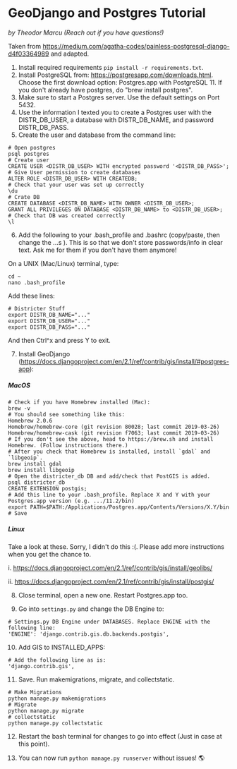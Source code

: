 # GeoDjango and Postgres Tutorial
_by Theodor Marcu (Reach out if you have questions!)_

Taken from https://medium.com/agatha-codes/painless-postgresql-django-d4f03364989 and adapted.

1. Install required requirements `pip install -r requirements.txt`.
2. Install PostgreSQL from: https://postgresapp.com/downloads.html. Choose the first download option: Postgres.app with PostgreSQL 11. If you don't already have postgres, do "brew install postgres".
3. Make sure to start a Postgres server. Use the default settings on Port 5432.
4. Use the information I texted you to create a Postgres user with the DISTR_DB_USER, a database with DISTR_DB_NAME, and password DISTR_DB_PASS.
5. Create the user and database from the command line:
```
# Open postgres
psql postgres
# Create user
CREATE USER <DISTR_DB_USER> WITH encrypted password '<DISTR_DB_PASS>';
# Give User permission to create databases
ALTER ROLE <DISTR_DB_USER> WITH CREATEDB;
# Check that your user was set up correctly
\du
# Crate DB
CREATE DATABASE <DISTR_DB_NAME> WITH OWNER <DISTR_DB_USER>;
GRANT ALL PRIVILEGES ON DATABASE <DISTR_DB_NAME> to <DISTR_DB_USER>;
# Check that DB was created correctly
\l
```

6. Add the following to your .bash_profile and .bashrc (copy/paste, then change the ...s ). This is so that we don't store passwords/info in clear text. Ask me for them if you don't have them anymore!

On a UNIX (Mac/Linux) terminal, type:
```
cd ~
nano .bash_profile
```

Add these lines:
```
# Districter Stuff
export DISTR_DB_NAME="..."
export DISTR_DB_USER="..."
export DISTR_DB_PASS="..."
```
And then Ctrl^x and press Y to exit.


7. Install GeoDjango (https://docs.djangoproject.com/en/2.1/ref/contrib/gis/install/#postgres-app):

##### MacOS
```
# Check if you have Homebrew installed (Mac):
brew -v
# You should see something like this:
Homebrew 2.0.6
Homebrew/homebrew-core (git revision 80028; last commit 2019-03-26)
Homebrew/homebrew-cask (git revision f7063; last commit 2019-03-26)
# If you don't see the above, head to https://brew.sh and install Homebrew. (Follow instructions there.)
# After you check that Homebrew is installed, install `gdal` and `libgeoip`.
brew install gdal
brew install libgeoip
# Open the districter_db DB and add/check that PostGIS is added.
psql districter_db
CREATE EXTENSION postgis;
# Add this line to your .bash_profile. Replace X and Y with your Postgres.app version (e.g. .../11.2/bin)
export PATH=$PATH:/Applications/Postgres.app/Contents/Versions/X.Y/bin
# Save
```
##### Linux

Take a look at these. Sorry, I didn't do this :(. Please add more instructions when you get the chance to.

i. https://docs.djangoproject.com/en/2.1/ref/contrib/gis/install/geolibs/

ii. https://docs.djangoproject.com/en/2.1/ref/contrib/gis/install/postgis/

8. Close terminal, open a new one. Restart Postgres.app too.

9. Go into `settings.py` and change the DB Engine to:

```
# Settings.py DB Engine under DATABASES. Replace ENGINE with the following line:
'ENGINE': 'django.contrib.gis.db.backends.postgis',
```

10. Add GIS to INSTALLED_APPS:

```
# Add the following line as is:
'django.contrib.gis',
```

11. Save. Run makemigrations, migrate, and collectstatic.

```
# Make Migrations
python manage.py makemigrations
# Migrate
python manage.py migrate
# collectstatic
python manage.py collectstatic
```

12. Restart the bash terminal for changes to go into effect (Just in case at this point).

13. You can now run `python manage.py runserver` without issues! 🌎
